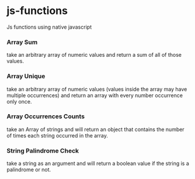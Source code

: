# js-functions
Js functions using native javascript

### Array Sum 
take an arbitrary array of numeric values and return a sum of all of 
those values.  
 
### Array Unique 
take an arbitrary array of numeric values (values inside the array may 
have multiple occurrences) and return an array with every number occurrence only once. 
 
### Array Occurrences Counts 
take an Array of strings and will return an object that contains the 
number of times each string occurred in the array.

### String Palindrome Check
take a string as an argument and will return a boolean value if the 
string is a palindrome or not.  